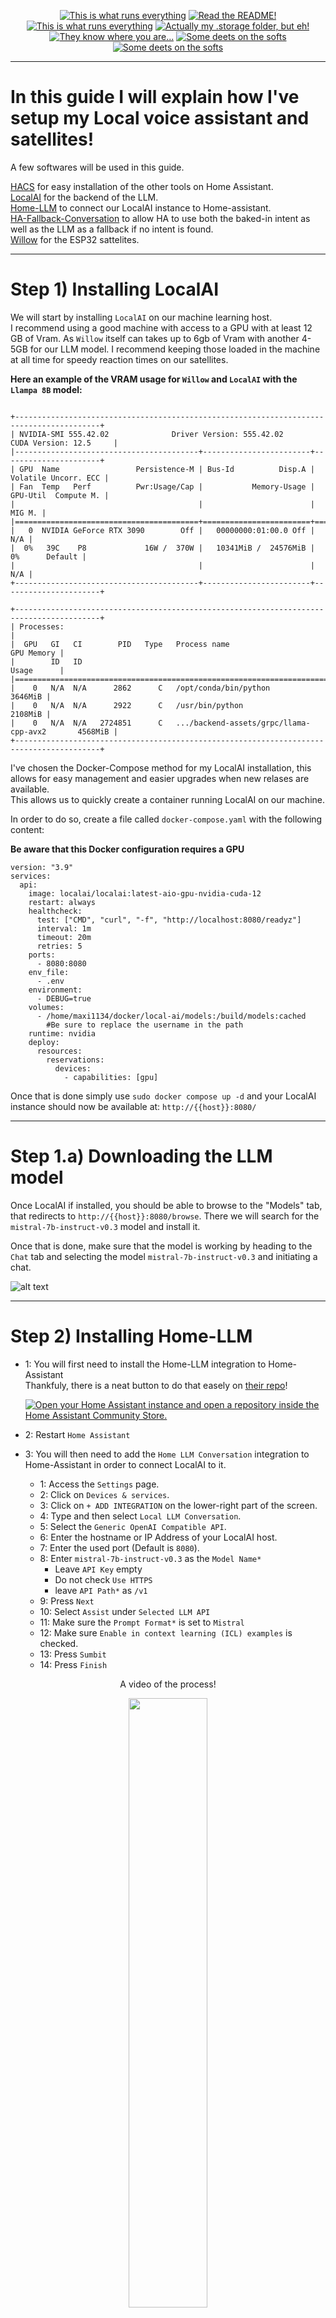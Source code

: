 <p align="center">
<a href="/documentation/hardware.md"><img src="https://img.shields.io/badge/Hardware%20Specifications-purple" alt="This is what runs everything"></a> <a href="/node-red/"><img src="https://img.shields.io/badge/Nodered%20Flows-red" alt="Read the README!"></a> 
<a href="/documentation/zigbee.md"><img src="https://img.shields.io/badge/Zigbee%20Devices-green" alt="This is what runs everything"></a>  <a href="/.storage/"><img src="https://img.shields.io/badge/Lovelace%20Interfaces-orange" alt="Actually my .storage folder, but eh!"></a>
<a href="/documentation/indoor_localization.md"><img src="https://img.shields.io/badge/Indoor%20Localization-blue" alt="They know where you are..."></a> 
<a href="/documentation/software.md"><img src="https://img.shields.io/badge/Software%20Usage-cyan" alt="Some deets on the softs"></a> <a href="/documentation/wifi.md"><img src="https://img.shields.io/badge/Networking-violet" alt="Some deets on the softs"></a> <br></p></p>

_____

# In this guide I will explain how I've setup my Local voice assistant and satellites!  
A few softwares will be used in this guide.

[HACS](https://hacs.xyz/) for easy installation of the other tools on Home Assistant.  
[LocalAI](https://localai.io/) for the backend of the LLM.  
[Home-LLM](https://github.com/acon96/home-llm) to connect our LocalAI instance to Home-assistant.  
[HA-Fallback-Conversation](https://github.com/m50/ha-fallback-conversation) to allow HA to use both the baked-in intent as well as the LLM as a fallback if no intent is found.  
[Willow](https://heywillow.io/) for the ESP32 sattelites.  


_____

# Step 1) Installing LocalAI

We will start by installing `LocalAI` on our machine learning host.   
I recommend using a good machine with access to a GPU with at least 12 GB of Vram. As `Willow` itself can takes up to 6gb of Vram with another 4-5GB for our LLM model.   I recommend keeping those loaded in the machine at all time for speedy reaction times on our satellites.

**Here an example of the VRAM usage for  `Willow` and `LocalAI` with the `Llampa 8B` model:**
```

+-----------------------------------------------------------------------------------------+
| NVIDIA-SMI 555.42.02              Driver Version: 555.42.02      CUDA Version: 12.5     |
|-----------------------------------------+------------------------+----------------------+
| GPU  Name                 Persistence-M | Bus-Id          Disp.A | Volatile Uncorr. ECC |
| Fan  Temp   Perf          Pwr:Usage/Cap |           Memory-Usage | GPU-Util  Compute M. |
|                                         |                        |               MIG M. |
|=========================================+========================+======================|
|   0  NVIDIA GeForce RTX 3090        Off |   00000000:01:00.0 Off |                  N/A |
|  0%   39C    P8             16W /  370W |   10341MiB /  24576MiB |      0%      Default |
|                                         |                        |                  N/A |
+-----------------------------------------+------------------------+----------------------+

+-----------------------------------------------------------------------------------------+
| Processes:                                                                              |
|  GPU   GI   CI        PID   Type   Process name                              GPU Memory |
|        ID   ID                                                               Usage      |
|=========================================================================================|
|    0   N/A  N/A      2862      C   /opt/conda/bin/python                        3646MiB |
|    0   N/A  N/A      2922      C   /usr/bin/python                              2108MiB |
|    0   N/A  N/A   2724851      C   .../backend-assets/grpc/llama-cpp-avx2       4568MiB |
+-----------------------------------------------------------------------------------------+
```

I've chosen the Docker-Compose method for my LocalAI installation, this allows for easy management and easier upgrades when new relases are available.  
This allows us to quickly create a container running LocalAI on our machine.  

In order to do so, create a file called `docker-compose.yaml` with the following content:

**Be aware that this Docker configuration requires a GPU**
```
version: "3.9"
services:
  api:
    image: localai/localai:latest-aio-gpu-nvidia-cuda-12
    restart: always
    healthcheck:
      test: ["CMD", "curl", "-f", "http://localhost:8080/readyz"]
      interval: 1m
      timeout: 20m
      retries: 5
    ports:
      - 8080:8080
    env_file:
      - .env
    environment:
      - DEBUG=true
    volumes:
      - /home/maxi1134/docker/local-ai/models:/build/models:cached 
        #Be sure to replace the username in the path
    runtime: nvidia
    deploy:
      resources:
        reservations:
          devices:
            - capabilities: [gpu]
```


Once that is done simply use `sudo docker compose up -d` and your LocalAI instance should now be available at: 
`http://{{host}}:8080/`
_____

# Step 1.a) Downloading the LLM model

Once LocalAI if installed, you should be able to browse to the "Models" tab, that redirects to ``http://{{host}}:8080/browse``. There we will search for the `mistral-7b-instruct-v0.3` model and install it.

Once that is done, make sure that the model is working by heading to the `Chat` tab and selecting the model `mistral-7b-instruct-v0.3` and initiating a chat. 

![alt text](/assets/ai_guide/chat_example.png)

_____

# Step 2) Installing Home-LLM




- 1: You will first need to install the Home-LLM integration to Home-Assistant   
    Thankfuly, there is a neat button to do that easely on [their repo](https://github.com/acon96/home-llm)!



     [![Open your Home Assistant instance and open a repository inside the Home Assistant Community Store.](https://my.home-assistant.io/badges/hacs_repository.svg)](https://my.home-assistant.io/redirect/hacs_repository/?category=Integration&repository=home-llm&owner=acon96) 

- 2: Restart `Home Assistant`

- 3: You will then need to add the  `Home LLM Conversation` integration to Home-Assistant in order to connect LocalAI to it.
    - 1: Access the `Settings` page.
    - 2: Click on `Devices & services`.
    - 3: Click on `+ ADD INTEGRATION` on the lower-right part of the screen.
    - 4: Type and then select `Local LLM Conversation`.
    - 5: Select the `Generic OpenAI Compatible API`.
    - 6: Enter the hostname or IP Address of your LocalAI host.
    - 7: Enter the used port (Default is `8080`).
    - 8: Enter `mistral-7b-instruct-v0.3` as the `Model Name*`
      - Leave `API Key` empty
      - Do not check `Use HTTPS`
      - leave `API Path*` as `/v1` 
    - 9: Press `Next`
    - 10: Select `Assist` under `Selected LLM API`
    - 11: Make sure the `Prompt Format*` is set to `Mistral`
    - 12: Make sure `Enable in context learning (ICL) examples` is checked.
    - 13: Press `Sumbit`
    - 14: Press `Finish`

<p align="center">A video of the process! </p>
<p align="middle">
  <img src="/assets/home_llm_guide/home_llm_installation_video.gif" width="50%" />
<p>

_____

# Step 3) Installing [HA-Fallback-Conversation](https://github.com/m50/ha-fallback-conversation)


- 1:  Integrate Fallback Conversation to Home-Assistant
  - 1: Access the `HACS` page.
  - 2: Search for `Fallback`
  - 3: Click on `fallback_conversation`.
  - 4: Click on `Download` and install the integration
  - 5: Restart `Home Assistant` for the integration to be detected.
  - 6: Access the `Settings` page.
  - 7: Click on `Devices & services`.
  - 8: Click on `+ ADD INTEGRATION` on the lower-right part of the screen.
  - 8: Search for `Fallback`
  - 9: Click on `Fallback Conversation Agent`.
  - 10 Set the debug level at `Some Debug` for now.
  - 11: Click `Sumbit`
  - 
  
- 2: Configure the Voice assistant within Home-assistant to use the newly added model through the `Fallback Conversation Agent`.
  - 1: Access the `Settings` page.
  - 2: Click on `Devices & services`.
  - 3: Click on `Fallback Conversation Agent`.
  - 4: Click on `CONFIGURE`.
  - 5: Select `Home assistnat` as the `Primary Conversation Agent`.
  - 6: Select `LLM MODEL 'mistral-7b-instruct-v0.3'(remote)` as the `Falback conversation Agent`.


_____

# Step 4) Selecting the right agent in the Voice assistant settings.


- 1:  Integrate Fallback Conversation to Home-Assistant
 - 1: Access the `Settings` page.
 - 2: Click on `Voice assistants` page.
 - 3: Click on `Add Assistant`.
 - 4: Set the fields as wanted except for `Conversation Agent`.
 - 5: Select `Fallback Conversation Agent` as the `Conversation agent`.

_____

# Step 5) Setting up Willow Voice assistant satellites.
Since willow is a more complex Software, I will simply leave [Their guide here](https://heywillow.io/quick-start-guide/).
I do recommend deploying your own Willow Inference Server in order to remain completely local!

Once the Willow sattelites are connencted to `Home Assistant`, they should automatically use your default Voice Assistant.
Be sure to set the one using the fallback system as your favorite/default one!


